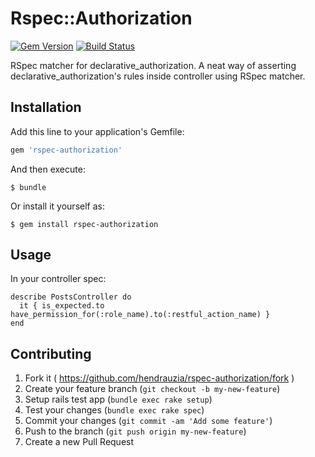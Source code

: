 # Rspec::Authorization

[![Gem Version](https://badge.fury.io/rb/rspec-authorization.svg)](http://badge.fury.io/rb/rspec-authorization)
[![Build Status](https://travis-ci.org/hendrauzia/rspec-authorization.svg)](https://travis-ci.org/hendrauzia/rspec-authorization)

RSpec matcher for declarative_authorization. A neat way of asserting declarative_authorization's rules inside controller using RSpec matcher.

## Installation

Add this line to your application's Gemfile:

```ruby
gem 'rspec-authorization'
```

And then execute:

    $ bundle

Or install it yourself as:

    $ gem install rspec-authorization

## Usage

In your controller spec:

    describe PostsController do
      it { is_expected.to have_permission_for(:role_name).to(:restful_action_name) }
    end

## Contributing

1. Fork it ( https://github.com/hendrauzia/rspec-authorization/fork )
2. Create your feature branch (`git checkout -b my-new-feature`)
3. Setup rails test app (`bundle exec rake setup`)
3. Test your changes (`bundle exec rake spec`)
5. Commit your changes (`git commit -am 'Add some feature'`)
6. Push to the branch (`git push origin my-new-feature`)
7. Create a new Pull Request
